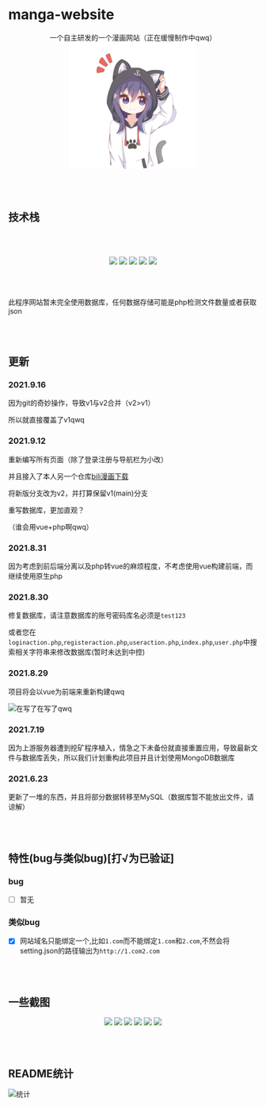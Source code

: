 # manga-website

<p align="center">
一个自主研发的一个漫画网站（正在缓慢制作中qwq）
<br>
<img width="256px" height="256px" src="/img/logo.svg"/>
</p>

<br>
<br>

## 技术栈

<br><br>
<p align="center">
<img src="https://img.shields.io/badge/-JavaScript-f7e018?style=flat-square&logo=javascript&logoColor=white" />
<img src="https://img.shields.io/badge/-HTML5-E34F26?style=flat-square&logo=html5&logoColor=white" />
<img src="https://img.shields.io/badge/-CSS3-1572B6?style=flat-square&logo=css3&logoColor=white" />
<img src="https://img.shields.io/badge/PHP7.2-777bb3?style=flat-square&logo=PHP&logoColor=white"/>
  <img src="https://img.shields.io/badge/MySQL-4479A1?style=flat-square&logo=MySQL&logoColor=white"/>
</p>
<br><br>

此程序网站暂未完全使用数据库，任何数据存储可能是php检测文件数量或者获取json

<br>
<br>

## 更新

### 2021.9.16

因为git的奇妙操作，导致v1与v2合并（v2>v1）

所以就直接覆盖了v1qwq

### 2021.9.12

重新编写所有页面（除了登录注册与导航栏为小改）

并且接入了本人另一个仓库[bili漫画下载](https://github.com/misaka10843/bili-manga-download)

将新版分支改为v2，并打算保留v1(main)分支

重写数据库，更加直观？

（谁会用vue+php啊qwq）

### 2021.8.31

因为考虑到前后端分离以及php转vue的麻烦程度，不考虑使用vue构建前端，而继续使用原生php

### 2021.8.30

修复数据库，请注意数据库的账号密码库名必须是`test123`

或者您在`loginaction.php`,`registeraction.php`,`useraction.php`,`index.php`,`user.php`中搜索相关字符串来修改数据库(暂时未达到中控)

### 2021.8.29

项目将会以vue为前端来重新构建qwq

![在写了在写了qwq](https://i.loli.net/2021/08/29/ziC47oAwldfpycv.png)

### 2021.7.19

因为上游服务器遭到挖矿程序植入，情急之下未备份就直接重置应用，导致最新文件与数据库丢失，所以我们计划重构此项目并且计划使用MongoDB数据库

### 2021.6.23

更新了一堆的东西，并且将部分数据转移至MySQL（数据库暂不能放出文件，请谅解）

<br>
<br>

## 特性(bug与类似bug)[打√为已验证]
### bug
- [ ] 暂无

### 类似bug

- [x] 网站域名只能绑定一个,比如`1.com`而不能绑定`1.com`和`2.com`,不然会将setting.json的路径输出为`http://1.com2.com` 

<br>
<br>

## 一些截图

<p align="center">
<img src="https://i.loli.net/2021/06/23/FeMDtR4lAmSvc9k.png"/>
<img src="https://i.loli.net/2021/06/23/ckOeWqzyYZSw72m.png"/>
<img src="https://i.loli.net/2021/06/23/f8thVGHoI2EbAq6.png"/>
<img src="https://i.loli.net/2021/06/23/KuYJpbtxEgcD7MO.png"/>
<img src="https://i.loli.net/2021/06/23/cy63dqoG4vzlLMO.png"/>
<img src="https://i.loli.net/2021/06/23/2Bn87gtPZV5xJIf.png"/>
</p>

<br>
<br>

## README统计
![统计](https://count.getloli.com/get/@misaka10843?theme=elbooru)


